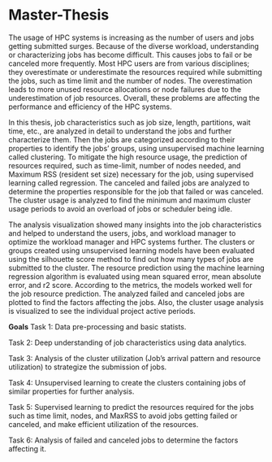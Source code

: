 # Master-Thesis
The usage of HPC systems is increasing as the number of users and
jobs getting submitted surges. Because of the diverse workload, understanding or
characterizing jobs has become difficult. This causes jobs to fail or be canceled
more frequently. Most HPC users are from various disciplines; they overestimate or
underestimate the resources required while submitting the jobs, such as time limit and
the number of nodes. The overestimation leads to more unused resource allocations
or node failures due to the underestimation of job resources. Overall, these problems
are affecting the performance and efficiency of the HPC systems.

In this thesis, job characteristics such as job size, length, partitions, wait time, etc.,
are analyzed in detail to understand the jobs and further characterize them. Then
the jobs are categorized according to their properties to identify the jobs’ groups,
using unsupervised machine learning called clustering. To mitigate the high resource
usage, the prediction of resources required, such as time-limit, number of nodes
needed, and Maximum RSS (resident set size) necessary for the job, using supervised
learning called regression. The canceled and failed jobs are analyzed to determine
the properties responsible for the job that failed or was canceled. The cluster usage
is analyzed to find the minimum and maximum cluster usage periods to avoid an
overload of jobs or scheduler being idle.

The analysis visualization showed many insights into the job characteristics and helped
to understand the users, jobs, and workload manager to optimize the workload manager
and HPC systems further. The clusters or groups created using unsupervised learning
models have been evaluated using the silhouette score method to find out how many
types of jobs are submitted to the cluster. The resource prediction using the machine
learning regression algorithm is evaluated using mean squared error, mean absolute
error, and r2 score. According to the metrics, the models worked well for the job
resource prediction. The analyzed failed and canceled jobs are plotted to find the
factors affecting the jobs. Also, the cluster usage analysis is visualized to see the
individual project active periods.

**Goals**
Task 1: Data pre-processing and basic statists.

Task 2: Deep understanding of job characteristics using data analytics.

Task 3: Analysis of the cluster utilization (Job’s arrival pattern and resource utilization) to strategize the submission of jobs.

Task 4: Unsupervised learning to create the clusters containing jobs of similar properties for further analysis.

Task 5: Supervised learning to predict the resources required for the jobs such as time limit, nodes, and MaxRSS to avoid jobs getting failed or canceled, and make efficient utilization of the resources.

Task 6: Analysis of failed and canceled jobs to determine the factors affecting it.





